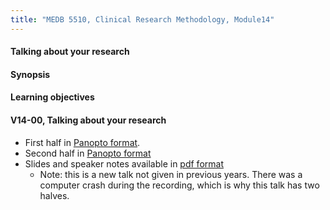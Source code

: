 ```yaml
---
title: "MEDB 5510, Clinical Research Methodology, Module14"
---
```


#### Talking about your research

#### Synopsis

#### Learning objectives

#### V14-00, Talking about your research

+ First half in [Panopto format][v1401].
+ Second half in [Panopto format][v1402]
+ Slides and speaker notes available in [pdf format][g1401]
  + Note: this is a new talk not given in previous years. There was a computer crash during the recording, which is why this talk has two halves.

[g1401]: https://github.com/pmean/classes/blob/master/clinical-research-methodology/results/video14-slides-and-speaker-notes.pdf


[v1401]: https://umkc.hosted.panopto.com/Panopto/Pages/Viewer.aspx?id=036aaefe-0295-4956-a435-ad1c016a341b
[v1402]: https://umkc.hosted.panopto.com/Panopto/Pages/Viewer.aspx?id=05799e56-e7d9-4b44-a545-ad1c017600ef

